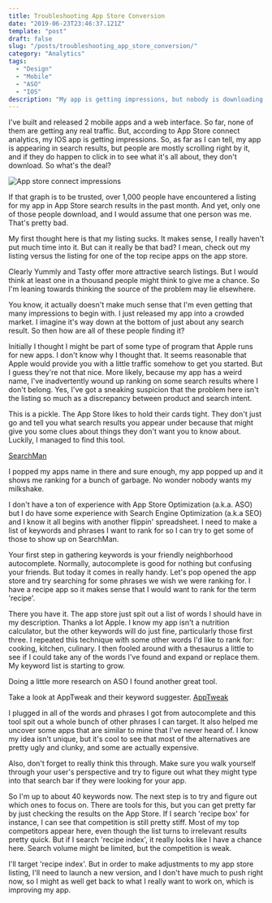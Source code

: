 ```yaml
---
title: Troubleshooting App Store Conversion
date: "2019-06-23T23:46:37.121Z"
template: "post"
draft: false
slug: "/posts/troubleshooting_app_store_conversion/"
category: "Analytics"
tags:
  - "Design"
  - "Mobile"
  - "ASO"
  - "IOS"
description: "My app is getting impressions, but nobody is downloading. It's time to find out why."
---
```


I've built and released 2 mobile apps and a web interface. So far, none of them are getting any real traffic. But, according to App Store connect analytics, my IOS app is getting impressions. So, as far as I can tell, my app is appearing in search results, but people are mostly scrolling right by it, and if they do happen to click in to see what it's all about, they don't download. So what's the deal?

![App store connect impressions](/media/app_store_analytics.png "App store connect impressions according to App Store Connect analytics.")

If that graph is to be trusted, over 1,000 people have encountered a listing for my app in App Store search results in the past month. And yet, only one of those people download, and I would assume that one person was me. That's pretty bad.

My first thought here is that my listing sucks. It makes sense, I really haven't put much time into it. But can it really be that bad? I mean, check out my listing versus the listing for one of the top recipe apps on the app store.

Clearly Yummly and Tasty offer more attractive search listings. But I would think at least one in a thousand people might think to give me a chance. So I'm leaning towards thinking the source of the problem may lie elsewhere.

You know, it actually doesn't make much sense that I'm even getting that many impressions to begin with. I just released my app into a crowded market. I imagine it's way down at the bottom of just about any search result. So then how are all of these people finding it?

Initially I thought I might be part of some type of program that Apple runs for new apps. I don't know why I thought that. It seems reasonable that Apple would provide you with a little traffic somehow to get you started. But I guess they're not that nice. More likely, because my app has a weird name, I've inadvertently wound up ranking on some search results where I don't belong. Yes, I've got a sneaking suspicion that the problem here isn't the listing so much as a discrepancy between product and search intent.

This is a pickle. The App Store likes to hold their cards tight. They don't just go and tell you what search results you appear under because that might give you some clues about things they don't want you to know about. Luckily, I managed to find this tool.

[SearchMan](https://searchman.com/)

I popped my apps name in there and sure enough, my app popped up and it shows me ranking for a bunch of garbage. No wonder nobody wants my milkshake.

I don't have a ton of experience with App Store Optimization (a.k.a. ASO) but I do have some experience with Search Engine Optimization (a.k.a SEO) and I know it all begins with another flippin' spreadsheet. I need to make a list of keywords and phrases I want to rank for so I can try to get some of those to show up on SearchMan.

Your first step in gathering keywords is your friendly neighborhood autocomplete. Normally, autocomplete is good for nothing but confusing your friends. But today it comes in really handy. Let's pop opened the app store and try searching for some phrases we wish we were ranking for. I have a recipe app so it makes sense that I would want to rank for the term 'recipe'.

There you have it. The app store just spit out a list of words I should have in my description. Thanks a lot Apple. I know my app isn't a nutrition calculator, but the other keywords will do just fine, particularly those first three. I repeated this technique with some other words I'd like to rank for: cooking, kitchen, culinary. I then fooled around with a thesaurus a little to see if I could take any of the words I've found and expand or replace them. My keyword list is starting to grow.

Doing a little more research on ASO I found another great tool.

Take a look at AppTweak and their keyword suggester.
[AppTweak](https://www.apptweak.com/free-aso-tools/keyword-auto-suggestions)

I plugged in all of the words and phrases I got from autocomplete and this tool spit out a whole bunch of other phrases I can target. It also helped me uncover some apps that are similar to mine that I've never heard of. I know my idea isn't unique, but it's cool to see that most of the alternatives are pretty ugly and clunky, and some are actually expensive.

Also, don't forget to really think this through. Make sure you walk yourself through your user's perspective and try to figure out what they might type into that search bar if they were looking for your app.

So I'm up to about 40 keywords now. The next step is to try and figure out which ones to focus on. There are tools for this, but you can get pretty far by just checking the results on the App Store. If I search 'recipe box' for instance, I can see that competition is still pretty stiff. Most of my top competitors appear here, even though the list turns to irrelevant results pretty quick. But if I search 'recipe index', it really looks like I have a chance here. Search volume might be limited, but the competition is weak.

I'll target 'recipe index'. But in order to make adjustments to my app store listing, I'll need to launch a new version, and I don't have much to push right now, so I might as well get back to what I really want to work on, which is improving my app.
